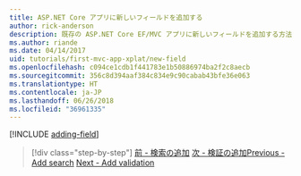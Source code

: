 ```yaml
---
title: ASP.NET Core アプリに新しいフィールドを追加する
author: rick-anderson
description: 既存の ASP.NET Core EF/MVC アプリに新しいフィールドを追加する方法について説明します。
ms.author: riande
ms.date: 04/14/2017
uid: tutorials/first-mvc-app-xplat/new-field
ms.openlocfilehash: c094ce1cdb1f441783e1b50886974ba2f2c8aecb
ms.sourcegitcommit: 356c8d394aaf384c834e9c90cabab43bfe36e063
ms.translationtype: HT
ms.contentlocale: ja-JP
ms.lasthandoff: 06/26/2018
ms.locfileid: "36961335"
---
```

[!INCLUDE [adding-field](../../includes/mvc-intro/new-field.md)]

> [!div class="step-by-step"]
> <span data-ttu-id="d5f4b-103">[前 - 検索の追加](search.md)
> [次 - 検証の追加](validation.md)</span><span class="sxs-lookup"><span data-stu-id="d5f4b-103">[Previous - Add search](search.md)
[Next - Add validation](validation.md)</span></span>  
